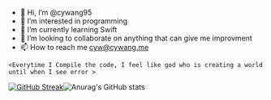 

- 👋 Hi, I’m @cywang95
- 👀 I’m interested in programming
- 🌱 I’m currently learning Swift
- 💞️ I’m looking to collaborate on anything that can give me improvment 
- 📫 How to reach me cyw@cywang.me

```
<Everytime I Compile the code, I feel like god who is creating a world until when I see error >

````


[![GitHub Streak](https://github-readme-streak-stats.herokuapp.com/?user=cywang95&theme=dark)](https://git.io/streak-stats)![Anurag's GitHub stats](https://github-readme-stats.vercel.app/api?username=cywang95&count_private=true&show_icons=true&theme=tokyonight)

<!---
cywang95/cywang95 is a ✨ special ✨ repository because its `README.md` (this file) appears on your GitHub profile.
You can click the Preview link to take a look at your changes.
--->
